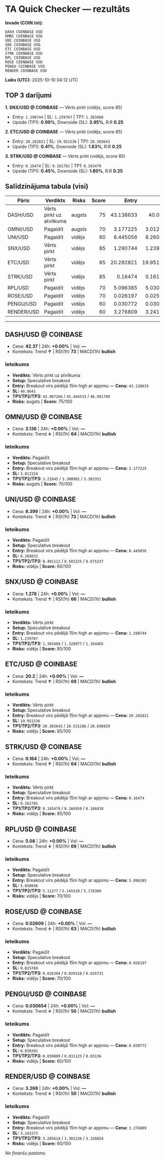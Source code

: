 # TA Quick Checker — rezultāts

**Ievade (COIN.txt):**
```
DASH COINBASE USD
OMNI COINBASE USD
UNI COINBASE USD
SNX COINBASE USD
ETC COINBASE USD
STRK COINBASE USD
RPL COINBASE USD
ROSE COINBASE USD
PENGU COINBASE USD
RENDER COINBASE USD
```
**Laiks (UTC):** 2025-10-10 04:12 UTC

## TOP 3 darījumi
**1. SNX/USD @ COINBASE** — Vērts pirkt (vidējs, score 85)
- Entry: `1.290744` | SL: `1.239767` | TP1: `1.303488`
- Upside (TP1): **0.99%**, Downside (SL): **3.95%**, R:R **0.25**

**2. ETC/USD @ COINBASE** — Vērts pirkt (vidējs, score 85)
- Entry: `20.282821` | SL: `19.951536` | TP1: `20.365643`
- Upside (TP1): **0.41%**, Downside (SL): **1.63%**, R:R **0.25**

**3. STRK/USD @ COINBASE** — Vērts pirkt (vidējs, score 85)
- Entry: `0.16474` | SL: `0.161781` | TP1: `0.165479`
- Upside (TP1): **0.45%**, Downside (SL): **1.80%**, R:R **0.25**

## Salīdzinājuma tabula (visi)
| Pāris | Verdikts | Risks | Score | Entry | SL | TP1 | Upside% | Downside% | R:R | RSI(1h) | MACD | 24h% | Cena |
|---|---|---|---:|---:|---:|---:|---:|---:|---:|---:|---|---:|---:|
| DASH/USD | Vērts pirkt uz atvilkuma | augsts | 75 | 43.138633 | 40.0641 | 43.907266 | 1.78% | 7.13% | 0.25 | 73 | bullish | +0.00% | 42.37 |
| OMNI/USD | Pagaidīt | augsts | 70 | 3.177225 | 3.012324 | 3.21845 | 1.30% | 5.19% | 0.25 | 64 | bullish | +0.00% | 3.136 |
| UNI/USD | Pagaidīt | vidējs | 60 | 8.445056 | 8.260832 | 8.491112 | 0.55% | 2.18% | 0.25 | 73 | bullish | +0.00% | 8.399 |
| SNX/USD | Vērts pirkt | vidējs | 85 | 1.290744 | 1.239767 | 1.303488 | 0.99% | 3.95% | 0.25 | 66 | bullish | +0.00% | 1.278 |
| ETC/USD | Vērts pirkt | vidējs | 85 | 20.282821 | 19.951536 | 20.365643 | 0.41% | 1.63% | 0.25 | 69 | bullish | +0.00% | 20.2 |
| STRK/USD | Vērts pirkt | vidējs | 85 | 0.16474 | 0.161781 | 0.165479 | 0.45% | 1.80% | 0.25 | 64 | bullish | +0.00% | 0.164 |
| RPL/USD | Pagaidīt | vidējs | 70 | 5.096385 | 5.030846 | 5.11277 | 0.32% | 1.29% | 0.25 | 69 | bullish | +0.00% | 5.08 |
| ROSE/USD | Pagaidīt | vidējs | 70 | 0.026197 | 0.025769 | 0.026304 | 0.41% | 1.63% | 0.25 | 63 | bullish | +0.00% | 0.02609 |
| PENGU/USD | Pagaidīt | vidējs | 60 | 0.030772 | 0.030301 | 0.030889 | 0.38% | 1.53% | 0.25 | 50 | bullish | +0.00% | 0.030654 |
| RENDER/USD | Pagaidīt | vidējs | 60 | 3.276809 | 3.241573 | 3.285618 | 0.27% | 1.08% | 0.25 | 50 | bullish | +0.00% | 3.268 |

---

## DASH/USD @ COINBASE
- Cena: **42.37** | 24h: **+0.00%** | Vol: **—**
- Konteksts: Trend **↑** | RSI(1h) **73** | MACD(1h) **bullish**

### Ieteikums
- **Verdikts:** Vērts pirkt uz atvilkuma
- **Setup:** Speculative breakout
- **Entry:** Breakout virs pēdējā 15m high ar apjomu  — **Cena:** `43.138633`
- **SL:** `40.0641`
- **TP1/TP2/TP3:** `43.907266` / `45.444533` / `46.981799`
- **Risks:** augsts | **Score:** 75/100

## OMNI/USD @ COINBASE
- Cena: **3.136** | 24h: **+0.00%** | Vol: **—**
- Konteksts: Trend **↓** | RSI(1h) **64** | MACD(1h) **bullish**

### Ieteikums
- **Verdikts:** Pagaidīt
- **Setup:** Speculative breakout
- **Entry:** Breakout virs pēdējā 15m high ar apjomu  — **Cena:** `3.177225`
- **SL:** `3.012324`
- **TP1/TP2/TP3:** `3.21845` / `3.300901` / `3.383351`
- **Risks:** augsts | **Score:** 70/100

## UNI/USD @ COINBASE
- Cena: **8.399** | 24h: **+0.00%** | Vol: **—**
- Konteksts: Trend **↓** | RSI(1h) **73** | MACD(1h) **bullish**

### Ieteikums
- **Verdikts:** Pagaidīt
- **Setup:** Speculative breakout
- **Entry:** Breakout virs pēdējā 15m high ar apjomu  — **Cena:** `8.445056`
- **SL:** `8.260832`
- **TP1/TP2/TP3:** `8.491112` / `8.583225` / `8.675337`
- **Risks:** vidējs | **Score:** 60/100

## SNX/USD @ COINBASE
- Cena: **1.278** | 24h: **+0.00%** | Vol: **—**
- Konteksts: Trend **↑** | RSI(1h) **66** | MACD(1h) **bullish**

### Ieteikums
- **Verdikts:** Vērts pirkt
- **Setup:** Speculative breakout
- **Entry:** Breakout virs pēdējā 15m high ar apjomu  — **Cena:** `1.290744`
- **SL:** `1.239767`
- **TP1/TP2/TP3:** `1.303488` / `1.328977` / `1.354465`
- **Risks:** vidējs | **Score:** 85/100

## ETC/USD @ COINBASE
- Cena: **20.2** | 24h: **+0.00%** | Vol: **—**
- Konteksts: Trend **↑** | RSI(1h) **69** | MACD(1h) **bullish**

### Ieteikums
- **Verdikts:** Vērts pirkt
- **Setup:** Speculative breakout
- **Entry:** Breakout virs pēdējā 15m high ar apjomu  — **Cena:** `20.282821`
- **SL:** `19.951536`
- **TP1/TP2/TP3:** `20.365643` / `20.531286` / `20.696929`
- **Risks:** vidējs | **Score:** 85/100

## STRK/USD @ COINBASE
- Cena: **0.164** | 24h: **+0.00%** | Vol: **—**
- Konteksts: Trend **↑** | RSI(1h) **64** | MACD(1h) **bullish**

### Ieteikums
- **Verdikts:** Vērts pirkt
- **Setup:** Speculative breakout
- **Entry:** Breakout virs pēdējā 15m high ar apjomu  — **Cena:** `0.16474`
- **SL:** `0.161781`
- **TP1/TP2/TP3:** `0.165479` / `0.166959` / `0.168438`
- **Risks:** vidējs | **Score:** 85/100

## RPL/USD @ COINBASE
- Cena: **5.08** | 24h: **+0.00%** | Vol: **—**
- Konteksts: Trend **↓** | RSI(1h) **69** | MACD(1h) **bullish**

### Ieteikums
- **Verdikts:** Pagaidīt
- **Setup:** Speculative breakout
- **Entry:** Breakout virs pēdējā 15m high ar apjomu  — **Cena:** `5.096385`
- **SL:** `5.030846`
- **TP1/TP2/TP3:** `5.11277` / `5.145539` / `5.178309`
- **Risks:** vidējs | **Score:** 70/100

## ROSE/USD @ COINBASE
- Cena: **0.02609** | 24h: **+0.00%** | Vol: **—**
- Konteksts: Trend **↓** | RSI(1h) **63** | MACD(1h) **bullish**

### Ieteikums
- **Verdikts:** Pagaidīt
- **Setup:** Speculative breakout
- **Entry:** Breakout virs pēdējā 15m high ar apjomu  — **Cena:** `0.026197`
- **SL:** `0.025769`
- **TP1/TP2/TP3:** `0.026304` / `0.026518` / `0.026731`
- **Risks:** vidējs | **Score:** 70/100

## PENGU/USD @ COINBASE
- Cena: **0.030654** | 24h: **+0.00%** | Vol: **—**
- Konteksts: Trend **↓** | RSI(1h) **50** | MACD(1h) **bullish**

### Ieteikums
- **Verdikts:** Pagaidīt
- **Setup:** Speculative breakout
- **Entry:** Breakout virs pēdējā 15m high ar apjomu  — **Cena:** `0.030772`
- **SL:** `0.030301`
- **TP1/TP2/TP3:** `0.030889` / `0.031125` / `0.03136`
- **Risks:** vidējs | **Score:** 60/100

## RENDER/USD @ COINBASE
- Cena: **3.268** | 24h: **+0.00%** | Vol: **—**
- Konteksts: Trend **↓** | RSI(1h) **50** | MACD(1h) **bullish**

### Ieteikums
- **Verdikts:** Pagaidīt
- **Setup:** Speculative breakout
- **Entry:** Breakout virs pēdējā 15m high ar apjomu  — **Cena:** `3.276809`
- **SL:** `3.241573`
- **TP1/TP2/TP3:** `3.285618` / `3.303236` / `3.320854`
- **Risks:** vidējs | **Score:** 60/100

*Ne finanšu padoms.*
